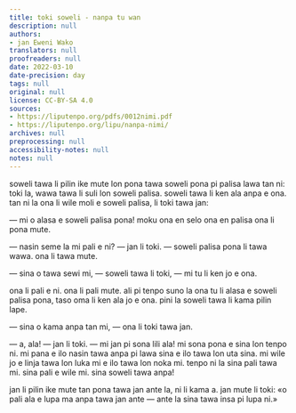 ```yaml
---
title: toki soweli - nanpa tu wan
description: null
authors:
- jan Eweni Wako
translators: null
proofreaders: null
date: 2022-03-10
date-precision: day
tags: null
original: null
license: CC-BY-SA 4.0
sources:
- https://liputenpo.org/pdfs/0012nimi.pdf
- https://liputenpo.org/lipu/nanpa-nimi/
archives: null
preprocessing: null
accessibility-notes: null
notes: null
---
```


soweli tawa li pilin ike mute lon pona tawa soweli pona pi palisa lawa tan ni: toki la, wawa tawa li suli lon soweli palisa. soweli tawa li ken ala anpa e ona. tan ni la ona li wile moli e soweli palisa, li toki tawa jan:

— mi o alasa e soweli palisa pona! moku ona en selo ona en palisa ona li pona mute.

— nasin seme la mi pali e ni? — jan li toki. — soweli palisa pona li tawa wawa. ona li tawa mute.

— sina o tawa sewi mi, — soweli tawa li toki, — mi tu li ken jo e ona.

ona li pali e ni. ona li pali mute. ali pi tenpo suno la ona tu li alasa e soweli palisa pona, taso oma li ken ala jo e ona. pini la soweli tawa li kama pilin lape.

— sina o kama anpa tan mi, — ona li toki tawa jan.

— a, ala! — jan li toki. — mi jan pi sona lili ala! mi sona pona e sina lon tenpo ni. mi pana e ilo nasin tawa anpa pi lawa sina e ilo tawa lon uta sina. mi wile jo e linja tawa lon luka mi e ilo tawa lon noka mi. tenpo ni la sina pali tawa mi. sina pali e wile mi. sina soweli tawa anpa!

jan li pilin ike mute tan pona tawa jan ante la, ni li kama a. jan mute li toki: «o pali ala e lupa ma anpa tawa jan ante — ante la sina tawa insa pi lupa ni.»